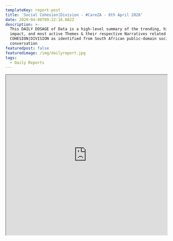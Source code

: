 ```yaml
---
templateKey: report-post
title: 'Social Cohesion|Division - #CareZA - 6th April 2020'
date: 2020-04-06T09:22:16.082Z
description: >-
  This DAILY DOSAGE of Data is a high-level summary of the trending, highest
  impact, and most active Themes & their respective Narratives related to SOCIAL
  COHESION|DIVISION as identified from South African public-domain social media
  conversation
featuredpost: false
featuredimage: /img/dailyreport.jpg
tags:
  - Daily Reports
---
```

<iframe src="https://drive.google.com/file/d/1WDMMQ8fty0SH_GRtD-gnEWU0rWmK5G96/preview" width="100%" height="500"></iframe>